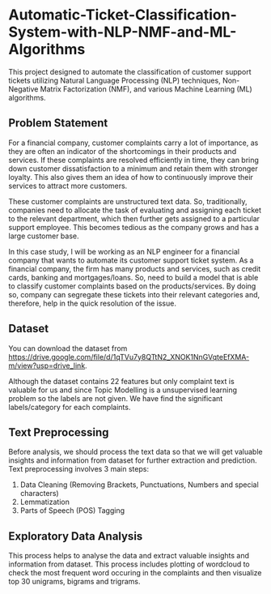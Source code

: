 # Automatic-Ticket-Classification-System-with-NLP-NMF-and-ML-Algorithms
This project designed to automate the classification of customer support tickets utilizing Natural Language Processing (NLP) techniques, Non-Negative Matrix Factorization (NMF), and various Machine Learning (ML) algorithms. 


## Problem Statement
For a financial company, customer complaints carry a lot of importance, as they are often an indicator of the shortcomings in their products and services. If these complaints are resolved efficiently in time, they can bring down customer dissatisfaction to a minimum and retain them with stronger loyalty. This also gives them an idea of how to continuously improve their services to attract more customers.

These customer complaints are unstructured text data. So, traditionally, companies need to allocate the task of evaluating and assigning each ticket to the relevant department, which then further gets assigned to a particular support employee. This becomes tedious as the company grows and has a large customer base.

In this case study, I will be working as an NLP engineer for a financial company that wants to automate its customer support ticket system. As a financial company, the firm has many products and services, such as credit cards, banking and mortgages/loans. So, need to build a model that is able to classify customer complaints based on the products/services. By doing so, company can segregate these tickets into their relevant categories and, therefore, help in the quick resolution of the issue.


## Dataset
You can download the dataset from https://drive.google.com/file/d/1qTVu7y8QTtN2_XNOK1NnGVqteEfXMA-m/view?usp=drive_link.

Although the dataset contains 22 features but only complaint text is valuable for us and since Topic Modelling is a unsupervised learning problem so the labels are not given. We have find the significant labels/category for each complaints.


## Text Preprocessing
Before analysis, we should process the text data so that we will get valuable insights and information from dataset for further extraction and prediction. Text preprocessing involves 3 main steps:
1. Data Cleaning (Removing Brackets, Punctuations, Numbers and special characters)
2. Lemmatization
3. Parts of Speech (POS) Tagging


## Exploratory Data Analysis
This process helps to analyse the data and extract valuable insights and information from dataset. This process includes plotting of wordcloud to check the most frequent word occuring in the complaints and then visualize top 30 unigrams, bigrams and trigrams.





